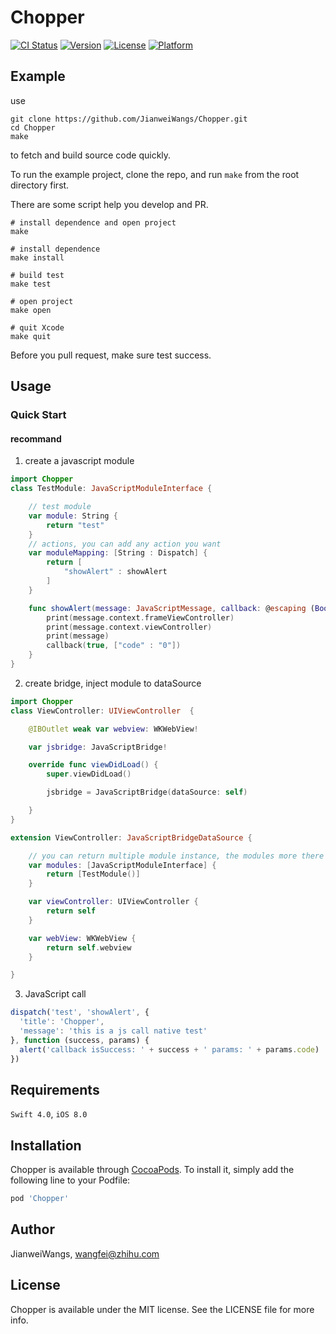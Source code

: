 # Chopper

[![CI Status](https://img.shields.io/travis/JianweiWangs/Chopper.svg?style=flat)](https://travis-ci.org/JianweiWangs/Chopper)
[![Version](https://img.shields.io/cocoapods/v/Chopper.svg?style=flat)](https://cocoapods.org/pods/Chopper)
[![License](https://img.shields.io/cocoapods/l/Chopper.svg?style=flat)](https://cocoapods.org/pods/Chopper)
[![Platform](https://img.shields.io/cocoapods/p/Chopper.svg?style=flat)](https://cocoapods.org/pods/Chopper)

## Example

use 
```
git clone https://github.com/JianweiWangs/Chopper.git
cd Chopper
make
```
to fetch and build source code quickly.

To run the example project, clone the repo, and run `make` from the root directory first.

There are some script help you develop and PR.

```make
# install dependence and open project
make

# install dependence
make install

# build test
make test

# open project
make open

# quit Xcode
make quit

```

Before you pull request, make sure test success.

## Usage

### Quick Start

#### recommand

1. create a javascript module
```swift
import Chopper
class TestModule: JavaScriptModuleInterface {

    // test module
    var module: String {
        return "test"
    }
    // actions, you can add any action you want
    var moduleMapping: [String : Dispatch] {
        return [
            "showAlert" : showAlert
        ]
    }

    func showAlert(message: JavaScriptMessage, callback: @escaping (Bool, [String : Any]) -> Void) {
        print(message.context.frameViewController)
        print(message.context.viewController)
        print(message)
        callback(true, ["code" : "0"])
    }
}
```
2. create bridge, inject module to dataSource

```swift
import Chopper
class ViewController: UIViewController  {

    @IBOutlet weak var webview: WKWebView!

    var jsbridge: JavaScriptBridge!

    override func viewDidLoad() {
        super.viewDidLoad()

        jsbridge = JavaScriptBridge(dataSource: self)

    }
}

extension ViewController: JavaScriptBridgeDataSource {

    // you can return multiple module instance, the modules more there are, the more actions can be handle
    var modules: [JavaScriptModuleInterface] {
        return [TestModule()]
    }

    var viewController: UIViewController {
        return self
    }

    var webView: WKWebView {
        return self.webview
    }

}
```
3. JavaScript call
```javascript
dispatch('test', 'showAlert', {
  'title': 'Chopper',
  'message': 'this is a js call native test'
}, function (success, params) {
  alert('callback isSuccess: ' + success + ' params: ' + params.code)
})

```

## Requirements

`Swift 4.0`, `iOS 8.0`

## Installation

Chopper is available through [CocoaPods](https://cocoapods.org). To install
it, simply add the following line to your Podfile:

```ruby
pod 'Chopper'
```

## Author

JianweiWangs, wangfei@zhihu.com

## License

Chopper is available under the MIT license. See the LICENSE file for more info.
